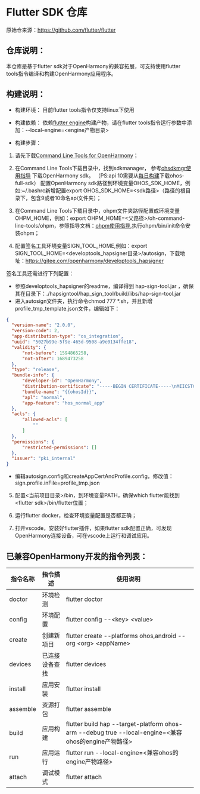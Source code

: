Flutter SDK 仓库
==============

原始仓来源：https://github.com/flutter/flutter

## 仓库说明：
本仓库是基于flutter sdk对于OpenHarmony的兼容拓展，可支持使用flutter tools指令编译和构建OpenHarmony应用程序。

## 构建说明：

* 构建环境：
目前flutter tools指令仅支持linux下使用

* 构建依赖：
依赖[flutter engine](https://github.com/flutter/engine)构建产物，请在flutter tools指令运行参数中添加：--local-engine=\<engine产物目录\>

* 构建步骤：
1. 请先下载[Command Line Tools for OpenHarmony](https://developer.harmonyos.com/cn/develop/deveco-studio#download_cli)；

2. 在Command Line Tools下载目录中，找到sdkmanager， 参考[ohsdkmgr使用指导](https://developer.harmonyos.com/cn/docs/documentation/doc-guides-V3/ide-command-line-ohsdkmgr-0000001545647965-V3) 下载OpenHarmony sdk。
（PS:api 10需要从[每日构建](http://ci.openharmony.cn/workbench/cicd/dailybuild/detail/component)下载ohos-full-sdk）
 配置OpenHarmony sdk路径到环境变量OHOS_SDK_HOME，例如:~/.bashrc新增配置export OHOS_SDK_HOME=\<sdk路径\>（路径的根目录下，包含9或者10命名api文件夹）；

3. 在Command Line Tools下载目录中，ohpm文件夹路径配置成环境变量OHPM_HOME，例如：export OHPM_HOME=\<父路径\>/oh-command-line-tools/ohpm，参照指导文档：[ohpm使用指导](https://developer.harmonyos.com/cn/docs/documentation/doc-guides-V3/ide-command-line-ohpm-0000001490235312-V3),执行ohpm/bin/init命令安装ohpm；

4. 配置签名工具环境变量SIGN_TOOL_HOME,例如：export SIGN_TOOL_HOME=\<developtools_hapsigner目录\>/autosign，下载地址：https://gitee.com/openharmony/developtools_hapsigner

签名工具还需进行下列配置：
  * 参照developtools_hapsigner的readme，编译得到 hap-sign-tool.jar ，确保其在目录下：./hapsigntool/hap_sign_tool/build/libs/hap-sign-tool.jar
  * 进入autosign文件夹，执行命令chmod 777 *.sh，并且新增profile_tmp_template.json文件，编辑如下：
  ```json
  {
    "version-name": "2.0.0",
    "version-code": 2,
    "app-distribution-type": "os_integration",
    "uuid": "5027b99e-5f9e-465d-9508-a9e0134ffe18",
    "validity": {
        "not-before": 1594865258,
        "not-after": 1689473258
    },
    "type": "release",
    "bundle-info": {
        "developer-id": "OpenHarmony",
        "distribution-certificate": "-----BEGIN CERTIFICATE-----\nMIICSTCCAc+gAwIBAgIFAJV7uNUwCgYIKoZIzj0EAwIwYzELMAkGA1UEBhMCQ04x\nFDASBgNVBAoMC09wZW5IYXJtb255MRkwFwYDVQQLDBBPcGVuSGFybW9ueSBUZWFt\nMSMwIQYDVQQDDBpPcGVuSGFybW9ueSBBcHBsaWNhdGlvbiBDQTAeFw0yMjAxMjkw\nNTU0MTRaFw0yMzAxMjkwNTU0MTRaMGgxCzAJBgNVBAYTAkNOMRQwEgYDVQQKDAtP\ncGVuSGFybW9ueTEZMBcGA1UECwwQT3Blbkhhcm1vbnkgVGVhbTEoMCYGA1UEAwwf\nT3Blbkhhcm1vbnkgQXBwbGljYXRpb24gUmVsZWFzZTBZMBMGByqGSM49AgEGCCqG\nSM49AwEHA0IABAW8pFu7tHGUuWtddD5wvazc1qN8ts9UPZH4pecbb/bSFWKh7X7R\n/eTVaRrCTSSdovI1dhoV5GjuFsKW+jT2TwSjazBpMB0GA1UdDgQWBBScyywAaAMj\nI7HcuIS42lvZx0Lj+zAJBgNVHRMEAjAAMA4GA1UdDwEB/wQEAwIHgDATBgNVHSUE\nDDAKBggrBgEFBQcDAzAYBgwrBgEEAY9bAoJ4AQMECDAGAgEBCgEAMAoGCCqGSM49\nBAMCA2gAMGUCMFfNidGo6uK6KGT9zT1T5bY1NCHTH3P3muy5X1xudOgxWoOqIbnk\ntmQYB78dxWEHLQIxANfApAlXAD/0hnyNC8RDzfLOPEeay6jU9FXJj3AoR90rwZpR\noN9sYD6Oks4VGRw6yQ==\n-----END CERTIFICATE-----\n",
        "bundle-name": "{{ohosId}}",
        "apl": "normal",
        "app-feature": "hos_normal_app"
    },
    "acls": {
        "allowed-acls": [
            ""
        ]
    },
    "permissions": {
        "restricted-permissions": []
    },
    "issuer": "pki_internal"
}
  ```
  * 编辑autosign.config和createAppCertAndProfile.config，修改值：sign.profile.inFile=profile_tmp.json

5. 配置\<当前项目目录\>/bin，到环境变量PATH，确保which flutter能找到\<flutter sdk\>/bin/flutter位置；

6. 运行flutter docker，检查环境变量配置是否都正确；

7. 打开vscode，安装好flutter插件，如果flutter sdk配置正确，可发现OpenHarmony连接设备，可在vscode上运行和调试应用。



## 已兼容OpenHarmony开发的指令列表：
| 指令名称 | 指令描述 | 使用说明                                                              |
| ------- | ------- |-------------------------------------------------------------------| 
| doctor | 环境检测 | flutter doctor                                                    |    
| config | 环境配置 | flutter config --\<key\> \<value\>                                |
| create | 创建新项目 | flutter create --platforms ohos,android --org \<org\> \<appName\> |
| devices | 已连接设备查找 | flutter devices                                                   |
| install | 应用安装 | flutter install                                                   |
| assemble | 资源打包 | flutter assemble                                                  |
| build | 应用构建 | flutter build hap --target-platform ohos-arm --debug true --local-engine=\<兼容ohos的engine产物路径\>         |
| run | 应用运行 | flutter run --local-engine=\<兼容ohos的engine产物路径\>                  |
| attach | 调试模式 | flutter attach                                                    |
